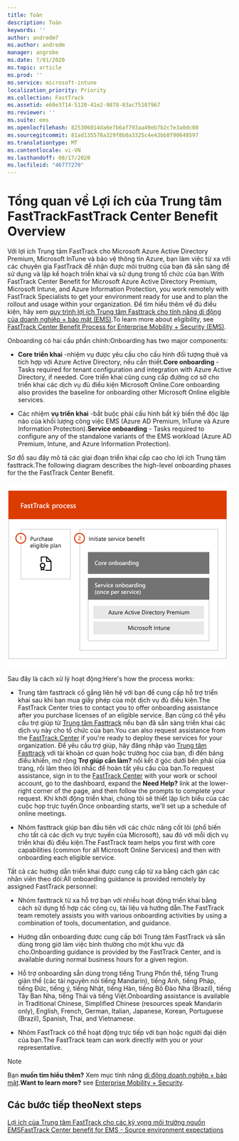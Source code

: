 ```yaml
---
title: Toàn
description: Toàn
keywords: ''
author: andredm7
ms.author: andredm
manager: angrobe
ms.date: 7/01/2020
ms.topic: article
ms.prod: ''
ms.service: microsoft-intune
localization_priority: Priority
ms.collection: FastTrack
ms.assetid: e60e3714-5120-41e2-9878-83ac75107967
ms.reviewer: ''
ms.suite: ems
ms.openlocfilehash: 825306014da6e7b6af793aa49eb7b2c7e3a0dc08
ms.sourcegitcommit: 81ad135578a329f8b0a3325c4e43bb8f90648597
ms.translationtype: MT
ms.contentlocale: vi-VN
ms.lasthandoff: 08/17/2020
ms.locfileid: "46777270"
---
```

# <a name="fasttrack-center-benefit-overview"></a><span data-ttu-id="f4550-103">Tổng quan về Lợi ích của Trung tâm FastTrack</span><span class="sxs-lookup"><span data-stu-id="f4550-103">FastTrack Center Benefit Overview</span></span>

<span data-ttu-id="f4550-104">Với lợi ích Trung tâm FastTrack cho Microsoft Azure Active Directory Premium, Microsoft InTune và bảo vệ thông tin Azure, bạn làm việc từ xa với các chuyên gia FastTrack để nhận được môi trường của bạn đã sẵn sàng để sử dụng và lập kế hoạch triển khai và sử dụng trong tổ chức của bạn.</span><span class="sxs-lookup"><span data-stu-id="f4550-104">With FastTrack Center Benefit for Microsoft Azure Active Directory Premium, Microsoft Intune, and Azure Information Protection, you work remotely with FastTrack Specialists to get your environment ready for use and to plan the rollout and usage within your organization.</span></span> <span data-ttu-id="f4550-105">Để tìm hiểu thêm về đủ điều kiện, hãy xem [quy trình lợi ích Trung tâm Fasttrack cho tính năng di động của doanh nghiệp + bảo mật (EMS)](EMS-fasttrack-process.md).</span><span class="sxs-lookup"><span data-stu-id="f4550-105">To learn more about eligibility, see [FastTrack Center Benefit Process for Enterprise Mobility + Security (EMS)](EMS-fasttrack-process.md).</span></span>

<span data-ttu-id="f4550-106">Onboarding có hai cấu phần chính:</span><span class="sxs-lookup"><span data-stu-id="f4550-106">Onboarding has two major components:</span></span>

-   <span data-ttu-id="f4550-107">**Core triển khai** -nhiệm vụ được yêu cầu cho cấu hình đối tượng thuê và tích hợp với Azure Active Directory, nếu cần thiết.</span><span class="sxs-lookup"><span data-stu-id="f4550-107">**Core onboarding** - Tasks required for tenant configuration and integration with Azure Active Directory, if needed.</span></span> <span data-ttu-id="f4550-108">Core triển khai cũng cung cấp đường cơ sở cho triển khai các dịch vụ đủ điều kiện Microsoft Online.</span><span class="sxs-lookup"><span data-stu-id="f4550-108">Core onboarding also provides the baseline for onboarding other Microsoft Online eligible services.</span></span>

-   <span data-ttu-id="f4550-109">Các nhiệm **vụ triển khai** -bắt buộc phải cấu hình bất kỳ biến thể độc lập nào của khối lượng công việc EMS (Azure AD Premium, InTune và Azure Information Protection).</span><span class="sxs-lookup"><span data-stu-id="f4550-109">**Service onboarding** - Tasks required to configure any of the standalone variants of the EMS workload (Azure AD Premium, Intune, and Azure Information Protection).</span></span>

<span data-ttu-id="f4550-110">Sơ đồ sau đây mô tả các giai đoạn triển khai cấp cao cho lợi ích Trung tâm fasttrack.</span><span class="sxs-lookup"><span data-stu-id="f4550-110">The following diagram describes the high-level onboarding phases for the the FastTrack Center Benefit.</span></span>

![Các giai đoạn triển khai mức cao nhất của việc sử dụng lợi ích của Trung tâm fasttrack](./media/ft-onboarding-process.png)

<span data-ttu-id="f4550-112">Sau đây là cách xử lý hoạt động:</span><span class="sxs-lookup"><span data-stu-id="f4550-112">Here's how the process works:</span></span>

- <span data-ttu-id="f4550-113">Trung tâm fasttrack cố gắng liên hệ với bạn để cung cấp hỗ trợ triển khai sau khi bạn mua giấy phép của một dịch vụ đủ điều kiện.</span><span class="sxs-lookup"><span data-stu-id="f4550-113">The FastTrack Center tries to contact you to offer onboarding assistance after you purchase licenses of an eligible service.</span></span> <span data-ttu-id="f4550-114">Bạn cũng có thể yêu cầu trợ giúp từ [Trung tâm Fasttrack](https://go.microsoft.com/fwlink/?linkid=780698) nếu bạn đã sẵn sàng triển khai các dịch vụ này cho tổ chức của bạn.</span><span class="sxs-lookup"><span data-stu-id="f4550-114">You can also request assistance from the [FastTrack Center](https://go.microsoft.com/fwlink/?linkid=780698) if you're ready to deploy these services for your organization.</span></span> <span data-ttu-id="f4550-115">Để yêu cầu trợ giúp, hãy đăng nhập vào [Trung tâm Fasttrack](https://go.microsoft.com/fwlink/?linkid=780698) với tài khoản cơ quan hoặc trường học của bạn, đi đến bảng điều khiển, mở rộng **Trợ giúp cần làm?** nối kết ở góc dưới bên phải của trang, rồi làm theo lời nhắc để hoàn tất yêu cầu của bạn.</span><span class="sxs-lookup"><span data-stu-id="f4550-115">To request assistance, sign in to the [FastTrack Center](https://go.microsoft.com/fwlink/?linkid=780698) with your work or school account, go to the dashboard, expand the **Need Help?** link at the lower-right corner of the page, and then follow the prompts to complete your request.</span></span> <span data-ttu-id="f4550-116">Khi khởi động triển khai, chúng tôi sẽ thiết lập lịch biểu của các cuộc họp trực tuyến.</span><span class="sxs-lookup"><span data-stu-id="f4550-116">Once onboarding starts, we'll set up a schedule of online meetings.</span></span>

-   <span data-ttu-id="f4550-117">Nhóm fasttrack giúp bạn đầu tiên với các chức năng cốt lõi (phổ biến cho tất cả các dịch vụ trực tuyến của Microsoft), sau đó với mỗi dịch vụ triển khai đủ điều kiện.</span><span class="sxs-lookup"><span data-stu-id="f4550-117">The FastTrack team helps you first with core capabilities (common for all Microsoft Online Services) and then with onboarding each eligible service.</span></span>

<span data-ttu-id="f4550-118">Tất cả các hướng dẫn triển khai được cung cấp từ xa bằng cách gán các nhân viên theo dõi:</span><span class="sxs-lookup"><span data-stu-id="f4550-118">All onboarding guidance is provided remotely by assigned FastTrack personnel:</span></span>

-   <span data-ttu-id="f4550-119">Nhóm fasttrack từ xa hỗ trợ bạn với nhiều hoạt động triển khai bằng cách sử dụng tổ hợp các công cụ, tài liệu và hướng dẫn.</span><span class="sxs-lookup"><span data-stu-id="f4550-119">The FastTrack team remotely assists you with various onboarding activities by using a combination of tools, documentation, and guidance.</span></span>

-   <span data-ttu-id="f4550-120">Hướng dẫn onboarding được cung cấp bởi Trung tâm FastTrack và sẵn dùng trong giờ làm việc bình thường cho một khu vực đã cho.</span><span class="sxs-lookup"><span data-stu-id="f4550-120">Onboarding guidance is provided by the FastTrack Center, and is available during normal business hours for a given region.</span></span>

-   <span data-ttu-id="f4550-121">Hỗ trợ onboarding sẵn dùng trong tiếng Trung Phồn thể, tiếng Trung giản thể (các tài nguyên nói tiếng Mandarin), tiếng Anh, tiếng Pháp, tiếng Đức, tiếng ý, tiếng Nhật, tiếng Hàn, tiếng Bồ Đào Nha (Brazil), tiếng Tây Ban Nha, tiếng Thái và tiếng Việt.</span><span class="sxs-lookup"><span data-stu-id="f4550-121">Onboarding assistance is available in Traditional Chinese, Simplified Chinese (resources speak Mandarin only), English, French, German, Italian, Japanese, Korean, Portuguese (Brazil), Spanish, Thai, and Vietnamese.</span></span>

-   <span data-ttu-id="f4550-122">Nhóm FastTrack có thể hoạt động trực tiếp với bạn hoặc người đại diện của bạn.</span><span class="sxs-lookup"><span data-stu-id="f4550-122">The FastTrack team can work directly with you or your representative.</span></span>

> [!NOTE]
> <span data-ttu-id="f4550-123">Bạn **muốn tìm hiểu thêm?** Xem mục tính năng [di động doanh nghiệp + bảo mật](https://www.microsoft.com/cloud-platform/enterprise-mobility).</span><span class="sxs-lookup"><span data-stu-id="f4550-123">**Want to learn more?** see [Enterprise Mobility + Security](https://www.microsoft.com/cloud-platform/enterprise-mobility).</span></span>

## <a name="next-steps"></a><span data-ttu-id="f4550-124">Các bước tiếp theo</span><span class="sxs-lookup"><span data-stu-id="f4550-124">Next steps</span></span>

[<span data-ttu-id="f4550-125">Lợi ích của Trung tâm FastTrack cho các kỳ vọng môi trường nguồn EMS</span><span class="sxs-lookup"><span data-stu-id="f4550-125">FastTrack Center benefit for EMS - Source environment expectations</span></span>](EMS-source-environment-expectations.md)

